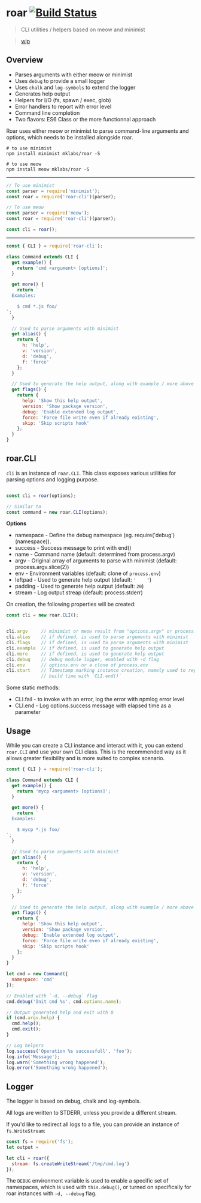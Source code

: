 # roar [![Build Status](https://secure.travis-ci.org/mklabs/roar.png)](http://travis-ci.org/mklabs/roar)

> CLI utilities / helpers based on meow and minimist

> [wip](https://github.com/mklabs/roar/issues/1)

## Overview

- Parses arguments with either meow or minimist
- Uses `debug` to provide a small logger
- Uses `chalk` and `log-symbols` to extend the logger
- Generates help output
- Helpers for I/O (fs, spawn / exec, glob)
- Error handlers to report with error level
- Command line completion
- Two flavors: ES6 Class or the more functionnal approach

Roar uses either meow or minimist to parse command-line arguments and options,
which needs to be installed alongside roar.

```
# to use minimist
npm install minimist mklabs/roar -S

# to use meow
npm install meow mklabs/roar -S
```

---

```js
// To use minimist
const parser = require('minimist');
const roar = require('roar-cli')(parser);

// To use meow
const parser = require('meow');
const roar = require('roar-cli')(parser);

const cli = roar();
```

---


```js
const { CLI } = require('roar-cli');

class Command extends CLI {
  get example() {
    return 'cmd <argument> [options]';
  }

  get more() {
    return `
  Examples:

    $ cmd *.js foo/
`;
  }

  // Used to parse arguments with minimist
  get alias() {
    return {
      h: 'help',
      v: 'version',
      d: 'debug',
      f: 'force'
    };
  }

  // Used to generate the help output, along with example / more above
  get flags() {
    return {
      help: 'Show this help output',
      version: 'Show package version',
      debug: 'Enable extended log output',
      force: 'Force file write even if already existing',
      skip: 'Skip scripts hook'
    };
  }
}
```


## roar.CLI

`cli` is an instance of `roar.CLI`. This class exposes various utilities for
parsing options and logging purpose.

```js

const cli = roar(options);

// Similar to
const command = new roar.CLI(options);
```

**Options**

- namespace - Define the debug namespace (eg. require('debug')(namespace)).
- success   - Success message to print with end()
- name      - Command name (default: determined from process.argv)
- argv      - Original array of arguments to parse with minimist (default: process.argv.slice(2))
- env       - Environment variables (default: clone of `process.env`)
- leftpad   - Used to generate help output (default: `'    '`)
- padding   - Used to generate help output (default: `20`)
- stream    - Log output streap (default: process.stderr)

On creation, the following properties will be created:

```js
const cli = new roar.CLI();


cli.argv     // minimist or meow result from "options.argv" or process.argv.slice(2)
cli.alias    // if defined, is used to parse arguments with minimist
cli.flags    // if defined, is used to parse arguments with minimist
cli.example  // if defined, is used to generate help output
cli.more     // if defined, is used to generate help output
cli.debug    // debug module logger, enabled with -d flag
cli.env      // options.env or a clone of process.env
cli.start    // Timestamp marking instance creation, namely used to report
             // build time with `CLI.end()`
```

Some static methods:

- CLI.fail - to invoke with an error, log the error with npmlog error level
- CLI.end  - Log options.success message with elapsed time as a parameter


## Usage

While you can create a CLI instance and interact with it, you can extend
`roar.CLI` and use your own CLI class. This is the recommended way as it allows
greater flexibility and is more suited to complex scenario.

```js
const { CLI } = require('roar-cli');

class Command extends CLI {
  get example() {
    return 'mycp <argument> [options]';
  }

  get more() {
    return `
  Examples:

    $ mycp *.js foo/
`;
  }

  // Used to parse arguments with minimist
  get alias() {
    return {
      h: 'help',
      v: 'version',
      d: 'debug',
      f: 'force'
    };
  }

  // Used to generate the help output, along with example / more above
  get flags() {
    return {
      help: 'Show this help output',
      version: 'Show package version',
      debug: 'Enable extended log output',
      force: 'Force file write even if already existing',
      skip: 'Skip scripts hook'
    };
  }
}

let cmd = new Command({
  namespace: 'cmd'
});

// Enabled with `-d, --debug` flag
cmd.debug('Init cmd %s', cmd.options.name);

// Output generated help and exit with 0
if (cmd.argv.help) {
  cmd.help();
  cmd.exit();
}

// Log helpers
log.success('Operation %s successfull', 'foo');
log.info('Message');
log.warn('Something wrong happened');
log.error('Something wrong happened');
```

## Logger

The logger is based on debug, chalk and log-symbols.

All logs are written to STDERR, unless you provide a different stream.

If you'd like to redirect all logs to a file, you can provide an instance of `fs.WriteStream`:

```js
const fs = require('fs');
let output =

let cli = roar({
  stream: fs.createWriteStream('/tmp/cmd.log')
});
```

The `DEBUG` environment variable is used to enable a specific set of
namespaces, which is used with `this.debug()`, or turned on specifically for
roar instances with `-d, --debug` flag.


